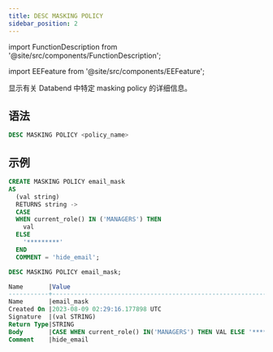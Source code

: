 ```yaml
---
title: DESC MASKING POLICY
sidebar_position: 2
---
```


import FunctionDescription from '@site/src/components/FunctionDescription';

<FunctionDescription description="Introduced or updated: v1.2.45"/>

import EEFeature from '@site/src/components/EEFeature';

<EEFeature featureName='MASKING POLICY'/>

显示有关 Databend 中特定 masking policy 的详细信息。

## 语法

```sql
DESC MASKING POLICY <policy_name>
```

## 示例

```sql
CREATE MASKING POLICY email_mask
AS
  (val string)
  RETURNS string ->
  CASE
  WHEN current_role() IN ('MANAGERS') THEN
    val
  ELSE
    '*********'
  END
  COMMENT = 'hide_email';

DESC MASKING POLICY email_mask;

Name       |Value                                                                |
-----------+---------------------------------------------------------------------+
Name       |email_mask                                                           |
Created On |2023-08-09 02:29:16.177898 UTC                                       |
Signature  |(val STRING)                                                         |
Return Type|STRING                                                               |
Body       |CASE WHEN current_role() IN('MANAGERS') THEN VAL ELSE '*********' END|
Comment    |hide_email                                                           |
```